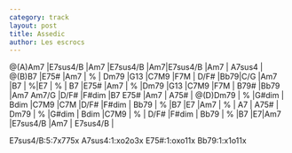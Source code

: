 ```yaml
---
category: track
layout: post
title: Assedic
author: Les escrocs
---
```



<canvas class="chords">
@(A)Am7 |E7sus4/B |Am7 |E7sus4/B |Am7|E7sus4/B |Am7 | A7sus4 | 
@(B)B7 |E75# |Am7 | % | Dm79 |G13 |C7M9 |F7M |
D/F# |Bb79|C/G |Am7 |B7 | %|E7 | % |
B7 |E75# |Am7 | % |Dm79 |G13 |C7M9 |F7M |
B79# |Bb79 |Am7 Am7/G |D/F# |F#dim |B7 E75# |Am7 | A75# |
@(D)Dm79 | % |G#dim | Bdim |C7M9 |C7M |D/F# |F#dim |
Bb79 | % |B7 |E7 |Am7 | % | A7 | A75# |
Dm79 | % |G#dim | Bdim |C7M9 | % | D/F# |F#dim |
Bb79 | % |B7 |E7|Am7 |E7sus4/B |Am7 | E7sus4/B |
</canvas>

<canvas class="diagram">E7sus4/B:5:7x775x</canvas>
<canvas class="diagram">A7sus4:1:xo2o3x</canvas>
<canvas class="diagram">E75#:1:oxo11x</canvas>
<canvas class="diagram">Bb79:1:x1o11x</canvas>





